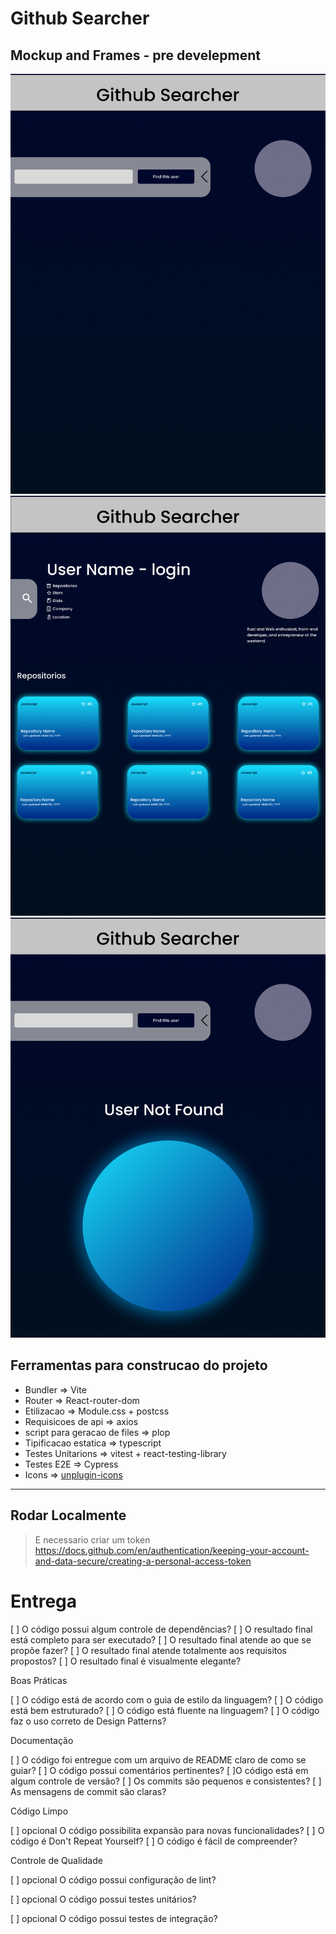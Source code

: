 # Github Searcher

## Mockup and Frames - pre develepment

![search page](public/assets/readme/Search%20Page.png)![profile page](public/assets/readme/Profile%20Page.png)![Not Found page](public/assets/readme/Not-Found.png)

## Ferramentas para construcao do projeto

- Bundler => Vite
- Router => React-router-dom
- Etilizacao => Module.css + postcss
- Requisicoes de api => axios
- script para geracao de files => plop
- Tipificacao estatica => typescript
- Testes Unitarions => vitest + react-testing-library
- Testes E2E => Cypress
- Icons => [unplugin-icons](https://github.com/antfu/unplugin-icons)

---

## Rodar Localmente

> E necessario criar um token
> https://docs.github.com/en/authentication/keeping-your-account-and-data-secure/creating-a-personal-access-token

# Entrega

[ ] O código possui algum controle de dependências?
[ ] O resultado final está completo para ser executado?
[ ] O resultado final atende ao que se propõe fazer?
[ ] O resultado final atende totalmente aos requisitos propostos?
[ ] O resultado final é visualmente elegante?

Boas Práticas

[ ] O código está de acordo com o guia de estilo da linguagem?
[ ] O código está bem estruturado?
[ ] O código está fluente na linguagem?
[ ] O código faz o uso correto de Design Patterns?

Documentação

[ ] O código foi entregue com um arquivo de README claro de como se guiar?
[ ] O código possui comentários pertinentes?
[ ]O código está em algum controle de versão?
[ ] Os commits são pequenos e consistentes?
[ ] As mensagens de commit são claras?

Código Limpo

[ ] opcional O código possibilita expansão para novas funcionalidades?
[ ] O código é Don't Repeat Yourself?
[ ] O código é fácil de compreender?

Controle de Qualidade

[ ] opcional O código possui configuração de lint?

[ ] opcional O código possui testes unitários?

[ ] opcional O código possui testes de integração?
